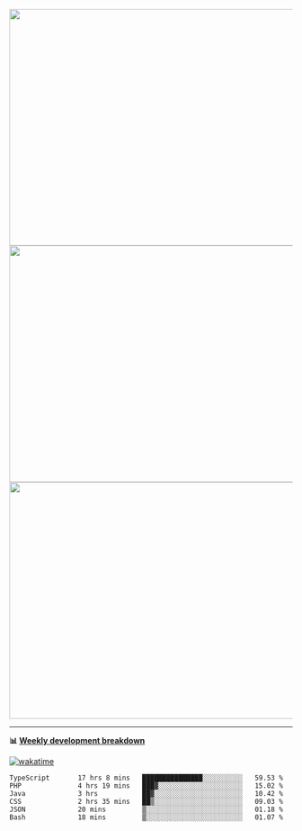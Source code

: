 <p float="left" align="middle"><img src="https://user-images.githubusercontent.com/56089155/195064669-12bd89bb-53c9-44b1-9fd8-993f93f585e1.png" width="600px" height="420px">
<img src="https://user-images.githubusercontent.com/56089155/195064706-c37aa3c8-f669-46c9-abba-1eadcbb910c5.png" width="600px" height="420px">
<img src="https://user-images.githubusercontent.com/56089155/195064753-0de674c7-4fc7-4831-a8a5-402e19cc77be.png" width="600px" height="420px"></p>

<hr />

**📊 [Weekly development breakdown](https://wakatime.com/@Ari24)**

[![wakatime](https://wakatime.com/badge/user/ca34c016-707f-4382-84cf-1823913a1423.svg)](https://wakatime.com/@ca34c016-707f-4382-84cf-1823913a1423)

<!--START_SECTION:waka-->

```text
TypeScript       17 hrs 8 mins   ███████████████░░░░░░░░░░   59.53 %
PHP              4 hrs 19 mins   ███▓░░░░░░░░░░░░░░░░░░░░░   15.02 %
Java             3 hrs           ██▓░░░░░░░░░░░░░░░░░░░░░░   10.42 %
CSS              2 hrs 35 mins   ██▒░░░░░░░░░░░░░░░░░░░░░░   09.03 %
JSON             20 mins         ▒░░░░░░░░░░░░░░░░░░░░░░░░   01.18 %
Bash             18 mins         ▒░░░░░░░░░░░░░░░░░░░░░░░░   01.07 %
```

<!--END_SECTION:waka-->
